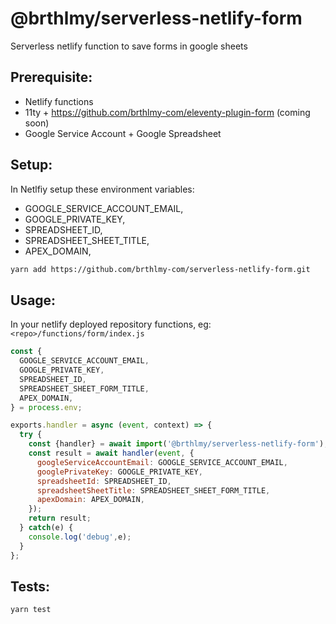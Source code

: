 # @brthlmy/serverless-netlify-form

Serverless netlify function to save forms in google sheets

## Prerequisite:

* Netlify functions
* 11ty + https://github.com/brthlmy-com/eleventy-plugin-form (coming soon)
* Google Service Account + Google Spreadsheet

## Setup:

In Netlfiy setup these environment variables:

* GOOGLE_SERVICE_ACCOUNT_EMAIL,
* GOOGLE_PRIVATE_KEY,
* SPREADSHEET_ID,
* SPREADSHEET_SHEET_TITLE,
* APEX_DOMAIN,

```bash
yarn add https://github.com/brthlmy-com/serverless-netlify-form.git
```
## Usage:

In your netlify deployed repository functions, eg: `<repo>/functions/form/index.js`

```javascript
const {
  GOOGLE_SERVICE_ACCOUNT_EMAIL,
  GOOGLE_PRIVATE_KEY,
  SPREADSHEET_ID,
  SPREADSHEET_SHEET_FORM_TITLE,
  APEX_DOMAIN,
} = process.env;

exports.handler = async (event, context) => {
  try {
    const {handler} = await import('@brthlmy/serverless-netlify-form');
    const result = await handler(event, {
      googleServiceAccountEmail: GOOGLE_SERVICE_ACCOUNT_EMAIL,
      googlePrivateKey: GOOGLE_PRIVATE_KEY,
      spreadsheetId: SPREADSHEET_ID,
      spreadsheetSheetTitle: SPREADSHEET_SHEET_FORM_TITLE,
      apexDomain: APEX_DOMAIN,
    });
    return result;
  } catch(e) {
    console.log('debug',e);
  }
};
```

## Tests:

```bash
yarn test
```
